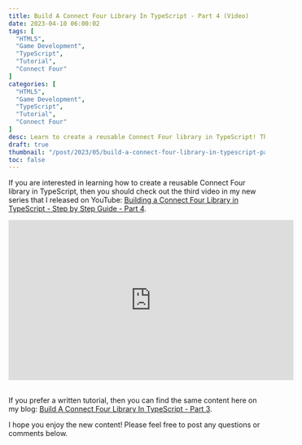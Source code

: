 ```yaml
---
title: Build A Connect Four Library In TypeScript - Part 4 (Video)
date: 2023-04-10 06:00:02
tags: [
  "HTML5",
  "Game Development",
  "TypeScript",
  "Tutorial",
  "Connect Four"
]
categories: [
  "HTML5",
  "Game Development",
  "TypeScript",
  "Tutorial",
  "Connect Four"
]
desc: Learn to create a reusable Connect Four library in TypeScript! This reusable library can be used to build any number of implementations of a Connect Four game - both for the web and CLI.
draft: true
thumbnail: "/post/2023/05/build-a-connect-four-library-in-typescript-part-4-video/images/build-a-connect-four-library-in-typescript-part-4-video-thumbnail.png"
toc: false
---
```


If you are interested in learning how to create a reusable Connect Four library in TypeScript, then you should check out the third video in my new series that I released on YouTube: <a href="https://youtu.be/pFpJywqZNEE" target="_blank">Building a Connect Four Library in TypeScript - Step by Step Guide - Part 4</a>.

<div style="text-align: center;">
<iframe width="560" height="315" src="https://www.youtube.com/embed/pFpJywqZNEE" title="YouTube video player" frameborder="0" allow="accelerometer; autoplay; clipboard-write; encrypted-media; gyroscope; picture-in-picture; web-share" allowfullscreen></iframe>
</div>
<br />

If you prefer a written tutorial, then you can find the same content here on my blog: [Build A Connect Four Library In TypeScript - Part 3](/post/2023/02/build-a-connect-four-library-in-typescript-part-4/).

I hope you enjoy the new content! Please feel free to post any questions or comments below.
